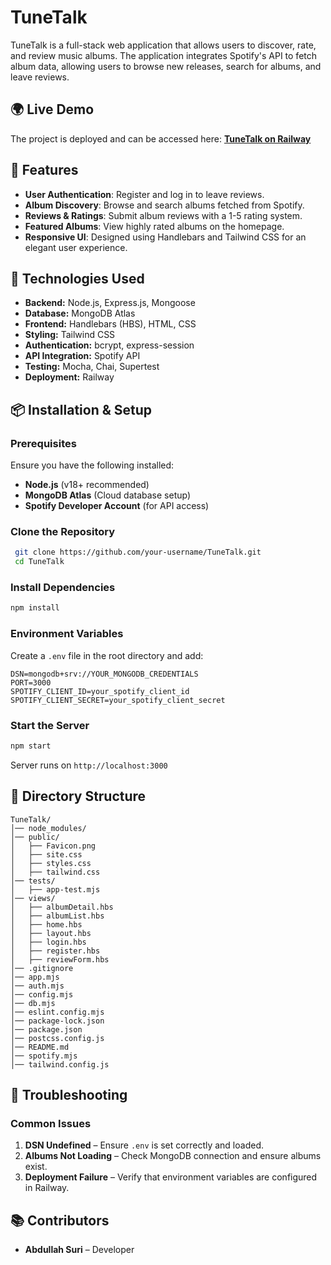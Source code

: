 # TuneTalk

TuneTalk is a full-stack web application that allows users to discover, rate, and review music albums. The application integrates Spotify's API to fetch album data, allowing users to browse new releases, search for albums, and leave reviews.

## 🌍 Live Demo

The project is deployed and can be accessed here:
[**TuneTalk on Railway**](https://tunetalk-123.up.railway.app/)

## 📌 Features

- **User Authentication**: Register and log in to leave reviews.
- **Album Discovery**: Browse and search albums fetched from Spotify.
- **Reviews & Ratings**: Submit album reviews with a 1-5 rating system.
- **Featured Albums**: View highly rated albums on the homepage.
- **Responsive UI**: Designed using Handlebars and Tailwind CSS for an elegant user experience.

## 🚀 Technologies Used

- **Backend:** Node.js, Express.js, Mongoose
- **Database:** MongoDB Atlas
- **Frontend:** Handlebars (HBS), HTML, CSS
- **Styling:** Tailwind CSS
- **Authentication:** bcrypt, express-session
- **API Integration:** Spotify API
- **Testing:** Mocha, Chai, Supertest
- **Deployment:** Railway

## 📦 Installation & Setup

### Prerequisites

Ensure you have the following installed:

- **Node.js** (v18+ recommended)
- **MongoDB Atlas** (Cloud database setup)
- **Spotify Developer Account** (for API access)

### Clone the Repository

```sh
 git clone https://github.com/your-username/TuneTalk.git
 cd TuneTalk
```

### Install Dependencies

```sh
npm install
```

### Environment Variables

Create a `.env` file in the root directory and add:

```
DSN=mongodb+srv://YOUR_MONGODB_CREDENTIALS
PORT=3000
SPOTIFY_CLIENT_ID=your_spotify_client_id
SPOTIFY_CLIENT_SECRET=your_spotify_client_secret
```

### Start the Server

```sh
npm start
```

Server runs on `http://localhost:3000`

## 📂 Directory Structure

```
TuneTalk/
│── node_modules/
│── public/
│   ├── Favicon.png
│   ├── site.css
│   ├── styles.css
│   ├── tailwind.css
│── tests/
│   ├── app-test.mjs
│── views/
│   ├── albumDetail.hbs
│   ├── albumList.hbs
│   ├── home.hbs
│   ├── layout.hbs
│   ├── login.hbs
│   ├── register.hbs
│   ├── reviewForm.hbs
│── .gitignore
│── app.mjs
│── auth.mjs
│── config.mjs
│── db.mjs
│── eslint.config.mjs
│── package-lock.json
│── package.json
│── postcss.config.js
│── README.md
│── spotify.mjs
│── tailwind.config.js
```

## 🔎 Troubleshooting

### Common Issues

1. **DSN Undefined** – Ensure `.env` is set correctly and loaded.
2. **Albums Not Loading** – Check MongoDB connection and ensure albums exist.
3. **Deployment Failure** – Verify that environment variables are configured in Railway.

## 📚 Contributors

- **Abdullah Suri** – Developer
